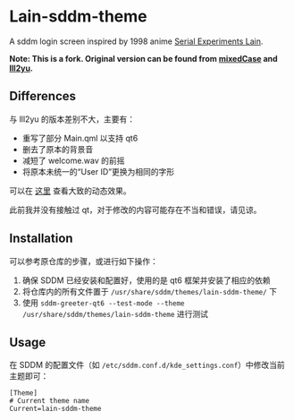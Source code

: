 # Lain-sddm-theme

A sddm login screen inspired by 1998 anime [Serial Experiments Lain](https://en.wikipedia.org/wiki/Serial_Experiments_Lain).

**Note:
This is a fork.
Original version can be found from [mixedCase](https://gitlab.com/mixedCase/sddm-lain-wired-theme) and [lll2yu](`https://github.com/lll2yu/sddm-lain-wired-theme`).**

## Differences

与 lll2yu 的版本差别不大，主要有：

* 重写了部分 Main.qml 以支持 qt6
* 删去了原本的背景音
* 减短了 welcome.wav 的前摇
* 将原本未统一的“User ID”更换为相同的字形

可以在 [这里](https://youtu.be/M-p7cHx4OM0) 查看大致的动态效果。

此前我并没有接触过 qt，对于修改的内容可能存在不当和错误，请见谅。

## Installation

可以参考原仓库的步骤，或进行如下操作：

1. 确保 SDDM 已经安装和配置好，使用的是 qt6 框架并安装了相应的依赖
2. 将仓库内的所有文件置于 `/usr/share/sddm/themes/lain-sddm-theme/` 下
3. 使用 `sddm-greeter-qt6 --test-mode --theme /usr/share/sddm/themes/lain-sddm-theme` 进行测试

## Usage

在 SDDM 的配置文件（如 `/etc/sddm.conf.d/kde_settings.conf`）中修改当前主题即可：

```shell
[Theme]
# Current theme name
Current=lain-sddm-theme
```
